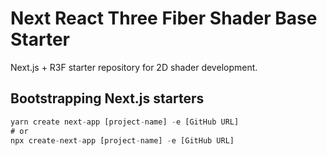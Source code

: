 # Next React Three Fiber Shader Base Starter

Next.js + R3F starter repository for 2D shader development.

## Bootstrapping Next.js starters

```js
yarn create next-app [project-name] -e [GitHub URL]
# or
npx create-next-app [project-name] -e [GitHub URL]
```